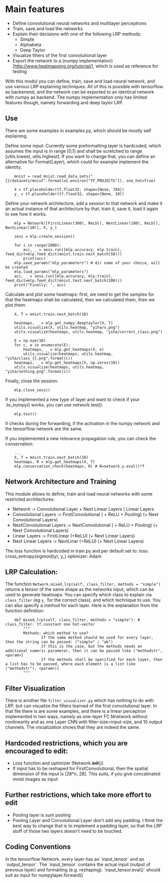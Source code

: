# Main features
- Define convolutional neural networks and multilayer perceptrons
- Train, save and load the networks
- Explain their decisions with one of the following LRP methods:
	- Simple
	- Alphabeta
	- Deep Taylor
- Visualize filters of the first convolutional layer 
- Export the network to a (numpy implementation)[http://www.heatmapping.org/tutorial/], which is used as reference for testing

With this modul you can define, train, save and load neural network, and use various LRP explaining techniques.
All of this is possible with tensorflow as backenend, and the network can be exported to an identical network with numpy as backend. The numpy implementation only has limited features though, namely forwarding and deep taylor LRP.


## Use

There are some examples in examples.py, which should be mostly self explaining.

Define some input:
Currently some preformatting layer is hardcoded, which assumes the input is in range [0,1] and shall be scretched to range [utils.lowest, utils.highest].
If you want to change that, you can define an alternative for Format(Layer), which could for example implement the identity.

```
	mnist = read_mnist.read_data_sets("{}/datasets/mnist".format(os.environ["TF_PROJECTS"]), one_hot=True)
	
	X = tf.placeholder(tf.float32, shape=[None, 784])
	y_ = tf.placeholder(tf.float32, shape=[None, 10])
```

Define your network architecture, add a session to that network and make it an actual instance of that architecture by that, train it, save it, load it again to see how it works.

```
	mlp = Network([FirstLinear(300), ReLU(), NextLinear(100), ReLU(), NextLinear(10)], X, y_)

	sess = mlp.create_session()

	for i in range(2000):
		acc, _ = sess.run([mlp.accuracy, mlp.train], feed_dict=mlp.feed_dict(mnist.train.next_batch(50)))
		print(acc)
	mlp.save_params("mlp_parameters") # dir name of your choice, will be created
	mlp.load_params("mlp_parameters")
	acc, _ = sess.run([mlp.accuracy, mlp.train], feed_dict=mlp.feed_dict(mnist.test.next_batch(200)))
	print("Finally: ", acc)
```

Calculate and plot some heatmaps: first, we need to get the samples for that the heatmaps shall be calculated, then we calculated them, then we plot them:

```
	X, T = mnist.train.next_batch(10)

	heatmaps, _ = mlp.get_numpy_deeptaylor(X, T)
	utils.visualize(X, utils.heatmap, "yiha/x.png")
	utils.visualize(heatmaps, utils.heatmap, "yiha/correct_class.png")

	E = np.eye(10)
	for c, e in enumerate(E):
		heatmaps, _ = mlp.get_heatmaps(X, e)
		utils.visualize(heatmaps, utils.heatmap, "yiha/class_{}.png".format(c))
	heatmaps, _ = mlp.get_heatmaps(X, np.zeros(10))
	utils.visualize(heatmaps, utils.heatmap, "yiha/nothing.png".format(c))
```

Finally, close the session:
```
	mlp.close_sess()
```

If you implemented a new type of layer and want to check if your .to_numpy() works, you can use network.test():

```
	mlp.test()
```
It checks during the forwarding, if the activation in the numpy network and the tensorflow network are the same.

If you implemented a new relevance propagation rule, you can check the conservation:

```
	...
	X, T = mnist.train.next_batch(10)
	heatmaps, R = mlp.get_heatmaps(X, T)
	mlp.conservation_check(heatmaps, R) # R=network.y.eval()*T
```
	

## Network Architecture and Training
This module allows to define, train and load neural networks with some restricted architectures:

- Network := Convolutional Layer + Next Linear Layers | Linear Layers
- Convolutional Layers := FirstConvolutional ( + ReLU + Pooling) (+ Next Convolutional Layers)
- NextConvolutional Layers := NextConvolutional ( + ReLU + Pooling) (+ Next Convolutional Layers)
- Linear Layers := FirstLinear (+ReLU) (+ Next Linear Layers)
- Next Linear Layers := NextLinar (+ReLU) (+ Next Linear Layers)

The loss function is hardcoded in train.py and per default set to:
loss: cross_entropy(sigmoid(y), y_)
optimizer: Adam

## LRP Calculation:
The function `Network.mixed_lrp(self, class_filter, methods = "simple")` returns a tensor of the same shape as the networks input, which can be used to generate heatmaps. You can specify which class to explain via `class_filter` (eg `y_` for the correct class), and which technique to use. You can also specify a method for each layer. Here is the explanation from the function definition:

```
	def mixed_lrp(self, class_filter, methods = "simple"): # class_filter: tf.constant one hot-vector
		"""
		Methods: which method to use?
				If the same method should be used for every layer, then the string can be passed: ("simple" / "ab")
				If this is the case, but the methods needs an additional numeric parameter, then it can be passed like ["methodstr", <param>]
				If the methods shall be specified for each layer, then a list has to be passed, where each element is a list like ["methodstr"(, <param>)]
		"""

``` 

## Filter Visualization
There is another file `filter_visualizer.py` which has nothing to do with LRP, but can visualize the filters learned of the first convolutional layer. In that file there is are some examples, and there is a linear perceptron implemented in two ways, namely as one-layer FC Nńetwork without nonlinearity and as one Layer CNN with filter-size=input-size, and 10 output channels. The visualization shows that they are indeed the same.

## Hardcoded restrictions, which you are encouraged to edit:
- Loss function and optimizer (Network.__init__())
- If input has to be reshaped for FirstConvolutional, then the spatial dimension of the input is [28*n, 28]. This suits, if you give concatinated mnist images as input

## Further restrictions, which take more effort to edit
- Pooling layer is sum pooling
- Pooling Layer and Convolutional Layer don't add any padding. I think the best way to change that is to implement a padding layer, so that the LRP stuff of those two layers doesn't need to be touched.


## Coding Conventions
In the tensorflow Network, every layer has an ´input_tensor´ and an ´output_tensor´. The ´input_tensor´ contains the actual input (output of previous layer) and formatting (e.g. reshaping). ´input_tensor.eval()´ should suit as input for numpylayer.forward()
